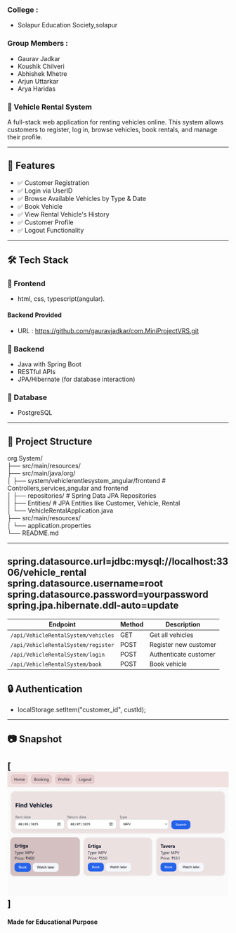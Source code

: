 ### College : 
- Solapur  Education Society,solapur
### Group Members :
- Gaurav Jadkar
- Koushik Chilveri
- Abhishek Mhetre
- Arjun Uttarkar
- Arya Haridas

### 🚗 Vehicle Rental System

A full-stack web application for renting vehicles online. This system allows customers to register, log in, browse vehicles, book rentals, and manage their profile.

---

## 📌 Features

- ✅ Customer Registration
- ✅ Login via UserID
- ✅ Browse Available Vehicles by Type & Date
- ✅ Book Vehicle 
- ✅ View Rental Vehicle's History
- ✅ Customer Profile
- ✅ Logout Functionality 
---

## 🛠 Tech Stack

### 🔹 Frontend
- html, css, typescript(angular).

#### Backend Provided
- URL : https://github.com/gauravjadkar/com.MiniProjectVRS.git
  
### 🔹 Backend
- Java with Spring Boot
- RESTful APIs
- JPA/Hibernate (for database interaction)

### 🔹 Database
- PostgreSQL

---

## 📂 Project Structure

org.System/<br>
├── src/main/resources/<br>
├── src/main/java/org/<br>
│ ├── system/vehiclerentlesystem_angular/frontend  # Controllers,services,angular and frontend<br>
│ ├── repositories/ # Spring Data JPA Repositories<br>
│ ├── Entities/ # JPA Entities like Customer, Vehicle, Rental<br>
│ └── VehicleRentalApplication.java<br>
├── src/main/resources/<br>
│ └── application.properties<br>
└── README.md

---
spring.datasource.url=jdbc:mysql://localhost:3306/vehicle_rental<br>
spring.datasource.username=root<br>
spring.datasource.password=yourpassword<br>
spring.jpa.hibernate.ddl-auto=update<br>
---

| Endpoint                                   | Method | Description           |
| ------------------------------------------ | ------ | --------------------- |
| `/api/VehicleRentalSystem/vehicles`        | GET    | Get all vehicles      |
| `/api/VehicleRentalSystem/register`        | POST   | Register new customer |
| `/api/VehicleRentalSystem/login`           | POST   | Authenticate customer |
| `/api/VehicleRentalSystem/book`            | POST   | Book vehicle          |

 
## 🔒 Authentication
  - localStorage.setItem("customer_id", custId);
---
## 📷 Snapshot
[![](https://github.com/gauravjadkar/com.Angular_VRS/blob/main/Screenshot%202025-08-20%20195604.png)]
---

#### Made for Educational Purpose 




